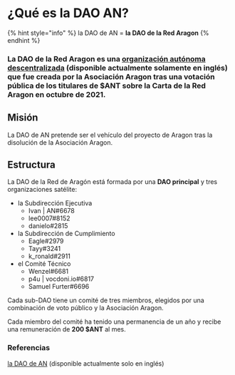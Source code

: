 # ¿Qué es la DAO AN?

{% hint style="info" %}
la DAO de AN = **la DAO de la Red Aragon**
{% endhint %}

### La DAO de la Red Aragon es una [organización autónoma descentralizada](https://en.wikipedia.org/wiki/Decentralized\_autonomous\_organization) (disponible actualmente solamente en inglés) que fue creada por la Asociación Aragon tras una votación pública de los titulares de $ANT sobre la Carta de la Red Aragon en octubre de 2021.

## Misión

La DAO de AN pretende ser el vehículo del proyecto de Aragon tras la disolución de la Asociación Aragon.

## Estructura

La DAO de la Red de Aragón está formada por una **DAO principal** y tres organizaciones satélite:

* la Subdirección Ejecutiva
  * Ivan | AN#6678
  * lee0007#8152
  * danielo#2815
* la Subdirección de Cumplimiento
  * Eagle#2979
  * Tayy#3241
  * k\_ronald#2911
* el Comité Técnico
  * Wenzel#6681
  * p4u | vocdoni.io#6817
  * Samuel Furter#6696

Cada sub-DAO tiene un comité de tres miembros, elegidos por una combinación de voto público y la Asociación Aragon.

Cada miembro del comité  ha tenido una permanencia de un año y recibe una remuneración de **200 $ANT** al mes.

### **Referencias**

[la DAO de AN](https://andao.aragon.org/) (disponible actualmente solo en inglés)
